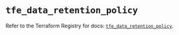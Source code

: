 # `tfe_data_retention_policy`

Refer to the Terraform Registry for docs: [`tfe_data_retention_policy`](https://registry.terraform.io/providers/hashicorp/tfe/0.60.1/docs/resources/data_retention_policy).
